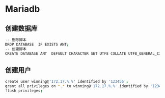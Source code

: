 # Mariadb

## 创建数据库

```bash
-- 删除脚本
DROP DATABASE  IF EXISTS ANT;
-- 创建脚本
CREATE DATABASE ANT  DEFAULT CHARACTER SET UTF8 COLLATE UTF8_GENERAL_CI;
```

## 创建用户

```bash
create user winning@'172.17.%.%' identified by '123456';
grant all privileges on *.* to winning@'172.17.%.%' identified by '123456';
flush privileges;
```


